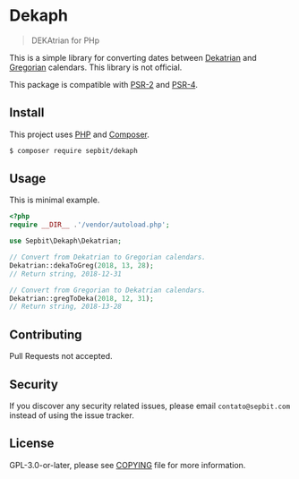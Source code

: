 # Dekaph

> DEKAtrian for PHp

This is a simple library for converting dates between [Dekatrian](https://www.facebook.com/dekatrian/) and [Gregorian](https://en.wikipedia.org/wiki/Adoption_of_the_Gregorian_calendar) calendars. This library is not official.

This package is compatible with [PSR-2](https://www.php-fig.org/psr/psr-2) and [PSR-4](https://www.php-fig.org/psr/psr-4).

## Install

This project uses [PHP](https://php.net) and [Composer](https://getcomposer.org).

```bash
$ composer require sepbit/dekaph
```

## Usage

This is minimal example.

```php
<?php
require __DIR__ .'/vendor/autoload.php';

use Sepbit\Dekaph\Dekatrian;

// Convert from Dekatrian to Gregorian calendars.
Dekatrian::dekaToGreg(2018, 13, 28);
// Return string, 2018-12-31

// Convert from Gregorian to Dekatrian calendars.
Dekatrian::gregToDeka(2018, 12, 31);
// Return string, 2018-13-28
```

## Contributing

Pull Requests not accepted.

## Security

If you discover any security related issues, please email `contato@sepbit.com` instead of using the issue tracker.

## License

GPL-3.0-or-later, please see [COPYING](COPYING) file for more information.

